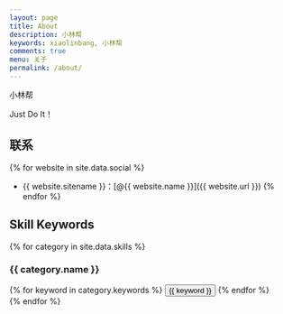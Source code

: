 ```yaml
---
layout: page
title: About
description: 小林帮
keywords: xiaolinbang, 小林帮
comments: true
menu: 关于
permalink: /about/
---
```


小林帮

Just Do It！

## 联系

{% for website in site.data.social %}
* {{ website.sitename }}：[@{{ website.name }}]({{ website.url }})
{% endfor %}

## Skill Keywords

{% for category in site.data.skills %}
### {{ category.name }}
<div class="btn-inline">
{% for keyword in category.keywords %}
<button class="btn btn-outline" type="button">{{ keyword }}</button>
{% endfor %}
</div>
{% endfor %}
